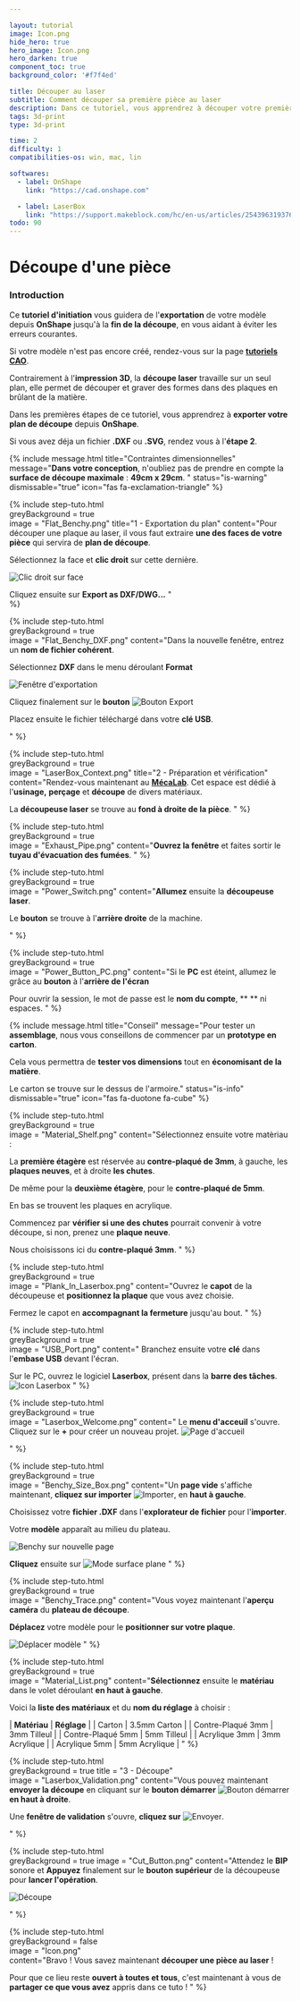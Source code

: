 ```yaml
---

layout: tutorial  
image: Icon.png  
hide_hero: true  
hero_image: Icon.png  
hero_darken: true  
component_toc: true  
background_color: '#f7f4ed'

title: Découper au laser
subtitle: Comment découper sa première pièce au laser  
description: Dans ce tutoriel, vous apprendrez à découper votre première pièce en utilisant le logiciel LaserBox.  
tags: 3d-print  
type: 3d-print

time: 2  
difficulty: 1  
compatibilities-os: win, mac, lin

softwares: 
  - label: OnShape  
    link: "https://cad.onshape.com"

  - label: LaserBox
    link: "https://support.makeblock.com/hc/en-us/articles/25439631937687-Use-Laserbox-Software"
todo: 90  
---
```


# Découpe d'une pièce

### Introduction

Ce **tutoriel d'initiation** vous guidera de l'**exportation** de votre modèle depuis **OnShape** jusqu'à la **fin de la découpe**, en vous aidant à éviter les erreurs courantes.

Si votre modèle n'est pas encore créé, rendez-vous sur la page [**tutoriels CAO**](/pages/tutoriels-cao).

Contrairement à l'**impression 3D**, la **découpe laser** travaille sur un seul plan, elle permet de découper et graver des formes dans des plaques en brûlant de la matière.

Dans les premières étapes de ce tutoriel, vous apprendrez à **exporter votre plan de découpe** depuis **OnShape**.

Si vous avez déja un fichier **.DXF** ou **.SVG**, rendez vous à l'**étape 2**.

{% include message.html title="Contraintes dimensionnelles" message="**Dans votre conception**, n'oubliez pas de prendre en compte la **surface de découpe maximale** : **49cm x 29cm**.
" status="is-warning" dismissable="true" icon="fas fa-exclamation-triangle" %}

{% include step-tuto.html  
greyBackground = true  
image = "Flat_Benchy.png"
title="1 - Exportation du plan"
content="Pour découper une plaque au laser, il vous faut extraire **une des faces de votre pièce** qui servira de **plan de découpe**.

Sélectionnez la face et **clic droit** sur cette dernière.

![Clic droit sur face](Right_Click_On_Face.png)

Cliquez ensuite sur **Export as DXF/DWG...** "  
%}

{% include step-tuto.html  
greyBackground = true  
image = "Flat_Benchy_DXF.png"
content="Dans la nouvelle fenêtre, entrez un **nom de fichier cohérent**.

Sélectionnez **DXF** dans le menu déroulant **Format**

![Fenêtre d'exportation](Export_Window.png)

Cliquez finalement sur le **bouton** ![Bouton Export](Export_Button.png)

Placez ensuite le fichier téléchargé dans votre **clé USB**.

"
%}

{% include step-tuto.html  
greyBackground = true  
image = "LaserBox_Context.png"
title="2 - Préparation et vérification"
content="Rendez-vous maintenant au [**MécaLab**](/pages/informations). Cet espace est dédié à l'**usinage,** **perçage** et **découpe** de divers matériaux.

La **découpeuse laser** se trouve au **fond à droite de la pièce**.
"
%}

{% include step-tuto.html  
greyBackground = true  
image = "Exhaust_Pipe.png"
content="**Ouvrez la fenêtre** et faites sortir le **tuyau d'évacuation des fumées**.
"
%}

{% include step-tuto.html  
greyBackground = true  
image = "Power_Switch.png"
content="**Allumez** ensuite la **découpeuse laser**. 

Le **bouton** se trouve à l'**arrière droite** de la machine.

"
%}

{% include step-tuto.html  
greyBackground = true  
image = "Power_Button_PC.png"
content="Si le **PC** est éteint, allumez le grâce au **bouton** à l'**arrière de l'écran**

Pour ouvrir la session, le mot de passe est le **nom du compte**, **
** ni espaces.
"
%}

{% include message.html title="Conseil" message="Pour tester un **assemblage**, nous vous conseillons de commencer par un **prototype en carton**.

Cela vous permettra de **tester vos dimensions** tout en **économisant de la matière**.

Le carton se trouve sur le dessus de l'armoire." status="is-info" dismissable="true" icon="fas fa-duotone fa-cube" %}

{% include step-tuto.html  
greyBackground = true  
image = "Material_Shelf.png"
content="Sélectionnez ensuite votre matèriau :

La **première étagère** est réservée au **contre-plaqué de 3mm**, à gauche, les **plaques neuves**, et à droite **les chutes**.

De même pour la **deuxième étagère**, pour le **contre-plaqué de 5mm**.

En bas se trouvent les plaques en acrylique.

Commencez par **vérifier si une des chutes** pourrait convenir à votre découpe, si non, prenez une **plaque neuve**.

Nous choisissons ici du **contre-plaqué 3mm**.
"
%}

{% include step-tuto.html  
greyBackground = true  
image = "Plank_In_Laserbox.png"
content="Ouvrez le **capot** de la découpeuse et **positionnez la plaque** que vous avez choisie.

Fermez le capot en **accompagnant la fermeture** jusqu'au bout.
"
%}

{% include step-tuto.html  
greyBackground = true  
image = "USB_Port.png"
content=" Branchez ensuite votre **clé** dans l'**embase USB** devant l'écran.

Sur le PC, ouvrez le logiciel **Laserbox**, présent dans la **barre des tâches**. ![Icon Laserbox](Laserbox_Icon.png)
"
%}

{% include step-tuto.html  
greyBackground = true  
image = "Laserbox_Welcome.png"
content=" Le **menu d'acceuil** s'ouvre. Cliquez sur le **+** pour créer un nouveau projet.
![Page d'accueil](New_Project.png)

"
%}

{% include step-tuto.html  
greyBackground = true  
image = "Benchy_Size_Box.png"
content="Un **page vide** s'affiche maintenant, **cliquez sur importer** ![Importer](Folder_Import.png), en **haut à gauche**.

Choisissez votre **fichier .DXF** dans l'**explorateur de fichier** pour l'**importer**.

Votre **modèle** apparaît au milieu du plateau. 

![Benchy sur nouvelle page](New_Page.png)

**Cliquez** ensuite sur ![Mode surface plane](Laserbox_Flat_Surface_Mode.png)
"
%}

{% include step-tuto.html  
greyBackground = true  
image = "Benchy_Trace.png"
content="Vous voyez maintenant l'**aperçu caméra** du **plateau de découpe**.

**Déplacez** votre modèle pour le **positionner sur votre plaque**.

![Déplacer modèle](Move_Model.gif)
"
%}

{% include step-tuto.html  
greyBackground = true  
image = "Material_List.png"
content="**Sélectionnez** ensuite le **matériau** dans le volet déroulant **en haut à gauche**.

Voici la **liste des matériaux** et du **nom du réglage** à choisir :

| **Matériau**               | **Réglage**       |
| Carton                     | 3.5mm Carton      |
| Contre-Plaqué 3mm          | 3mm Tilleul       |
| Contre-Plaqué 5mm          | 5mm Tilleul       |
| Acrylique 3mm              | 3mm Acrylique     |
| Acrylique 5mm              | 5mm Acrylique     |
"
%}

{% include step-tuto.html  
greyBackground = true
title = "3 - Découpe"  
image = "Laserbox_Validation.png"
content="Vous pouvez maintenant **envoyer la découpe** en cliquant sur le **bouton démarrer** ![Bouton démarrer](Laserbox_Send_Button.png) **en haut à droite**.

Une **fenêtre de validation** s'ouvre, **cliquez sur** ![Envoyer](Laserbox_Send.png).

"
%}

{% include step-tuto.html  
greyBackground = true
image = "Cut_Button.png"
content="Attendez le **BIP** sonore et **Appuyez** finalement sur le **bouton supérieur** de la découpeuse pour **lancer l'opération**.

![Découpe](Cutting.gif)

"
%}

{% include step-tuto.html  
greyBackground = false  
image = "Icon.png"  
content="Bravo ! Vous savez maintenant **découper une pièce au laser** !

Pour que ce lieu reste **ouvert à toutes et tous**, c'est maintenant à vous de **partager ce que vous avez** appris dans ce tuto !
"
%}

